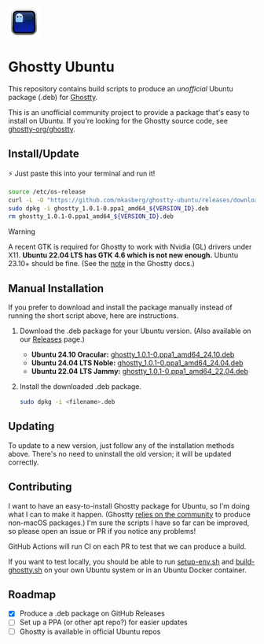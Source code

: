 
![Ghostty Logo](ghostty-logo.png)

# Ghostty Ubuntu

This repository contains build scripts to produce an _unofficial_ Ubuntu package
(.deb) for [Ghostty](https://ghostty.org).

This is an unofficial community project to provide a package that's easy to
install on Ubuntu. If you're looking for the Ghostty source code, see
[ghostty-org/ghostty](https://github.com/ghostty-org/ghostty).

## Install/Update

:zap: Just paste this into your terminal and run it!

```sh
source /etc/os-release
curl -L -O "https://github.com/mkasberg/ghostty-ubuntu/releases/download/1.0.1-0-ppa1/ghostty_1.0.1-0.ppa1_amd64_${VERSION_ID}.deb"
sudo dpkg -i ghostty_1.0.1-0.ppa1_amd64_${VERSION_ID}.deb
rm ghostty_1.0.1-0.ppa1_amd64_${VERSION_ID}.deb
```

> [!WARNING]
> A recent GTK is required for Ghostty to work with Nvidia (GL) drivers under
> X11. **Ubuntu 22.04 LTS has GTK 4.6 which is not new enough.** Ubuntu 23.10+ should be fine. (See the
> [note](https://ghostty.org/docs/install/build#debian-and-ubuntu) in the
> Ghostty docs.)

## Manual Installation

If you prefer to download and install the package manually instead of running the short script above, here are instructions.

1. Download the .deb package for your Ubuntu version. (Also available on our [Releases](https://github.com/mkasberg/ghostty-ubuntu/releases) page.)
   - **Ubuntu 24.10 Oracular:** [ghostty_1.0.1-0.ppa1_amd64_24.10.deb](https://github.com/mkasberg/ghostty-ubuntu/releases/download/1.0.1-0-ppa1/ghostty_1.0.1-0.ppa1_amd64_24.10.deb)
   - **Ubuntu 24.04 LTS Noble:** [ghostty_1.0.1-0.ppa1_amd64_24.04.deb](https://github.com/mkasberg/ghostty-ubuntu/releases/download/1.0.1-0-ppa1/ghostty_1.0.1-0.ppa1_amd64_24.04.deb)
   - **Ubuntu 22.04 LTS Jammy:** [ghostty_1.0.1-0.ppa1_amd64_22.04.deb](https://github.com/mkasberg/ghostty-ubuntu/releases/download/1.0.1-0-ppa1/ghostty_1.0.1-0.ppa1_amd64_22.04.deb)
2. Install the downloaded .deb package.

   ```sh
   sudo dpkg -i <filename>.deb
   ```
## Updating

To update to a new version, just follow any of the installation methods above. There's no need to uninstall the old version; it will be updated correctly.

## Contributing

I want to have an easy-to-install Ghostty package for Ubuntu, so I'm doing what
I can to make it happen. (Ghostty [relies on the
community](https://ghostty.org/docs/install/binary) to produce non-macOS
packages.) I'm sure the scripts I have so far can be improved, so please open an
issue or PR if you notice any problems!

GitHub Actions will run CI on each PR to test that we can produce a build.

If you want to test locally, you should be able to run
[setup-env.sh](https://github.com/mkasberg/ghostty-ubuntu/blob/main/setup-env.sh)
and
[build-ghostty.sh](https://github.com/mkasberg/ghostty-ubuntu/blob/main/build-ghostty.sh)
on your own Ubuntu system or in an Ubuntu Docker container.

## Roadmap

- [x] Produce a .deb package on GitHub Releases
- [ ] Set up a PPA (or other apt repo?) for easier updates
- [ ] Ghostty is available in official Ubuntu repos
